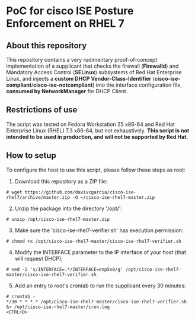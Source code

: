 # PoC for cisco ISE Posture Enforcement on RHEL 7

## About this repository

This repository contains a very rudimentary proof-of-concept implementation of a supplicant that checks the firewall (**Firewalld**) and Mandatory Access Control (**SELinux**) subsystems of Red Hat Enterprise Linux, and injects a **custom DHCP Vendor-Class-Identifier** (**cisco-ise-compliant**/**cisco-ise-notcompliant**) into the interface configuration file, **consumed by NetworkManager** for DHCP Client.

## Restrictions of use

The script was tested on Fedora Workstation 25 x86-64 and Red Hat Enterprise Linux (RHEL) 7.3 x86-64, but not exhaustively. **This script is not intended to be used in production, and will not be supported by Red Hat.**

## How to setup

To configure the host to use this script, please follow these steps as root:

1. Download this repository as a ZIP file:

```
# wget https://github.com/davivcgarcia/cisco-ise-rhel7/archive/master.zip -O ~/cisco-ise-rhel7-master.zip
```

2. Unzip the package into the directory '/opt/':

```
# unzip /opt/cisco-ise-rhel7-master.zip
```

3. Make sure the 'cisco-ise-rhel7-verifier.sh' has execution permission:

```
# chmod +x /opt/cisco-ise-rhel7-master/cisco-ise-rhel7-verifier.sh
```

4. Modify the INTERFACE parameter to the IP interface of your host (that will request DHCP);

```
# sed -i 's/INTERFACE=.*/INTERFACE=enp5s0/g' /opt/cisco-ise-rhel7-master/cisco-ise-rhel7-verifier.sh
```

5. Add an entry to root's crontab to run the supplicant every 30 minutes:

```
# crontab -
*/30 * * * * /opt/cisco-ise-rhel7-master/cisco-ise-rhel7-verifier.sh &> /opt/cisco-ise-rhel7-master/cron.log
<CTRL+D>
```
